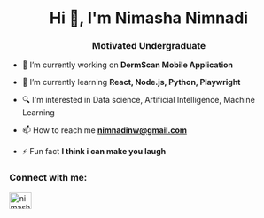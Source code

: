 <h1 align="center">Hi 👋, I'm Nimasha Nimnadi</h1>
<h3 align="center">Motivated Undergraduate</h3>

- 🔭 I’m currently working on **DermScan Mobile Application**

- 🌱 I’m currently learning **React, Node.js, Python, Playwright**

- 🔍 I'm interested in Data science, Artificial Intelligence, Machine Learning

- 📫 How to reach me **nimnadinw@gmail.com**

- ⚡ Fun fact **I think i can make you laugh**

<h3 align="left">Connect with me:</h3>
<p align="left">
<a href="https://linkedin.com/in/nimasha nimnadi" target="blank"><img align="center" src="https://raw.githubusercontent.com/rahuldkjain/github-profile-readme-generator/master/src/images/icons/Social/linked-in-alt.svg" alt="nimasha nimnadi" height="30" width="40" /></a>
</p>

